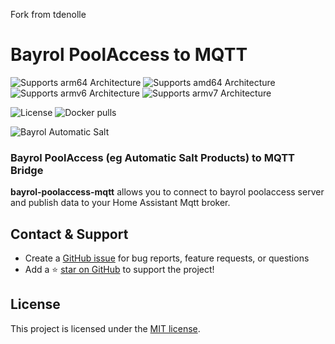 Fork from tdenolle

# Bayrol PoolAccess to MQTT


![Supports arm64 Architecture][arm64-shield] 
![Supports amd64 Architecture][amd64-shield] 
![Supports armv6 Architecture][armv6-shield] 
![Supports armv7 Architecture][armv7-shield]

![License](https://img.shields.io/github/license/zoic21/bayrol-poolaccess-mqtt)
![Docker pulls](https://img.shields.io/docker/pulls/zoic21/bayrol-poolaccess-mqtt)

![Bayrol Automatic Salt](docs/bayrol_automatic_salt_connect.png)

### Bayrol PoolAccess (eg Automatic Salt Products) to MQTT Bridge

**bayrol-poolaccess-mqtt** allows you to connect to bayrol poolaccess server and publish data to your Home Assistant Mqtt broker.

## Contact & Support

- Create a [GitHub issue](https://github.com/zoic21/bayrol-poolaccess-mqtt/issues) for bug reports, feature requests, or questions
- Add a ⭐️ [star on GitHub](https://github.com/zoic21/bayrol-poolaccess-mqtt) to support the project!

## License

This project is licensed under the [MIT license](https://github.com/zoic21/bayrol-poolaccess-mqtt/blob/master/LICENSE).

[amd64-shield]: https://img.shields.io/badge/amd64-yes-green.svg
[armv6-shield]: https://img.shields.io/badge/armv6-yes-green.svg
[armv7-shield]: https://img.shields.io/badge/armv7-yes-green.svg
[arm64-shield]: https://img.shields.io/badge/arm64-yes-green.svg
